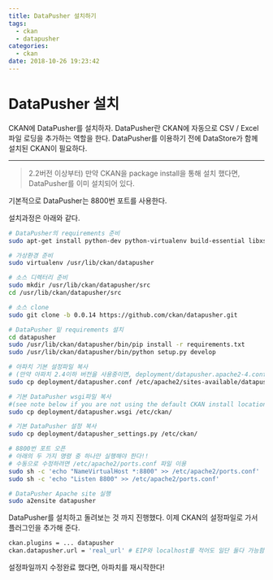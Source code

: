 ```yaml
---
title: DataPusher 설치하기
tags:
  - ckan
  - datapusher
categories:
  - ckan
date: 2018-10-26 19:23:42
---
```



# DataPusher 설치

CKAN에 DataPusher를 설치하자. DataPusher란 CKAN에 자동으로 CSV / Excel 파일 로딩을 추가하는 역할을 한다. DataPusher를  이용하기 전에 DataStore가 함께 설치된 CKAN이 필요하다.

------------------------

> 2.2버전 이상부터) 만약 CKAN을 package install을 통해 설치 했다면, DataPusher를 이미 설치되어 있다.

기본적으로 DataPusher는 8800번 포트를 사용한다.

설치과정은 아래와 같다.

~~~sh
# DataPusher의 requirements 준비
sudo apt-get install python-dev python-virtualenv build-essential libxslt1-dev libxml2-dev git libffi-dev

# 가상환경 준비
sudo virtualenv /usr/lib/ckan/datapusher

# 소스 디렉터리 준비
sudo mkdir /usr/lib/ckan/datapusher/src
cd /usr/lib/ckan/datapusher/src

# 소스 clone
sudo git clone -b 0.0.14 https://github.com/ckan/datapusher.git

# DataPusher 밑 requirements 설치
cd datapusher
sudo /usr/lib/ckan/datapusher/bin/pip install -r requirements.txt
sudo /usr/lib/ckan/datapusher/bin/python setup.py develop

# 아파치 기본 설정파일 복사
# (만약 아파치 2.4이하 버전을 사용중이면, deployment/datapusher.apache2-4.conf 파일 사용)
sudo cp deployment/datapusher.conf /etc/apache2/sites-available/datapusher.conf

# 기본 DataPusher wsgi파일 복사
#(see note below if you are not using the default CKAN install location)
sudo cp deployment/datapusher.wsgi /etc/ckan/

# 기본 DataPusher 설정 복사
sudo cp deployment/datapusher_settings.py /etc/ckan/

# 8800번 포트 오픈
# 아래의 두 가지 명령 중 하나만 실행해야 한다!!
# 수동으로 수정하려면 /etc/apache2/ports.conf 파일 이용
sudo sh -c 'echo "NameVirtualHost *:8800" >> /etc/apache2/ports.conf'
sudo sh -c 'echo "Listen 8800" >> /etc/apache2/ports.conf'

# DataPusher Apache site 실행
sudo a2ensite datapusher
~~~

DataPusher를 설치하고 돌려보는 것 까지 진행했다. 이제 CKAN의 설정파일로 가서 플러그인을 추가해 준다.

~~~sh
ckan.plugins = ... datapusher
ckan.datapusher.url = 'real_url' # EIP와 localhost를 적어도 일단 둘다 가능함..!
~~~

설정파일까지 수정완료 했다면, 아파치를 재시작한다!